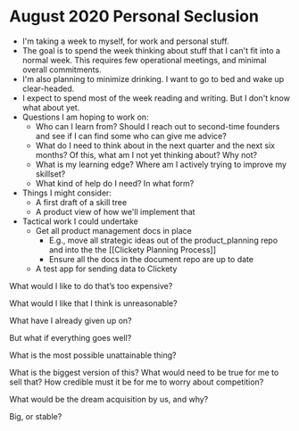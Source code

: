 # August 2020 Personal Seclusion

- I'm taking a week to myself, for work and personal stuff.
- The goal is to spend the week thinking about stuff that I can't fit into a normal week. This requires few operational meetings, and minimal overall commitments.
- I'm also planning to minimize drinking. I want to go to bed and wake up clear-headed.
- I expect to spend most of the week reading and writing. But I don't know what about yet.
- Questions I am hoping to work on:
    - Who can I learn from? Should I reach out to second-time founders and see if I can find some who can give me advice?
    - What do I need to think about in the next quarter and the next six months? Of this, what am I not yet thinking about? Why not?
    - What is my learning edge? Where am I actively trying to improve my skillset?
    - What kind of help do I need? In what form?
- Things I might consider:
    - A first draft of a skill tree
    - A product view of how we'll implement that
- Tactical work I could undertake
    - Get all product management docs in place
        - E.g., move all strategic ideas out of the product_planning repo and into the the [[Clickety Planning Process]]
        - Ensure all the docs in the document repo are up to date
    - A test app for sending data to Clickety

What would I like to do that’s too expensive?

What would I like that I think is unreasonable?

What have I already given up on?

But what if everything goes well?

What is the most possible unattainable thing?

What is the biggest version of this? What would need to be true for me to sell that? How credible must it be for me to worry about competition?

What would be the dream acquisition by us, and why?

Big, or stable?
